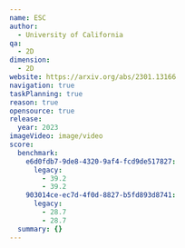 ```yaml
---
name: ESC
author:
  - University of California
qa:
  - 2D
dimension:
  - 2D
website: https://arxiv.org/abs/2301.13166
navigation: true
taskPlanning: true
reason: true
opensource: true
release:
  year: 2023
imageVideo: image/video
score:
  benchmark:
    e6d0fdb7-9de8-4320-9af4-fcd9de517827:
      legacy:
        - 39.2
        - 39.2
    903014ce-ec7d-4f0d-8827-b5fd893d8741:
      legacy:
        - 28.7
        - 28.7
  summary: {}
---
```

